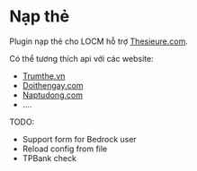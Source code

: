 # Nạp thẻ

Plugin nạp thẻ cho LOCM hỗ trợ [Thesieure.com](https://thesieure.com/).

Có thể tương thích api với các website:
- [Trumthe.vn](https://trumthe.vn/)
- [Doithengay.com](https://doithengay.com/)
- [Naptudong.com](https://naptudong.com/)
- ....

TODO: 
- Support form for Bedrock user
- Reload config from file
- TPBank check